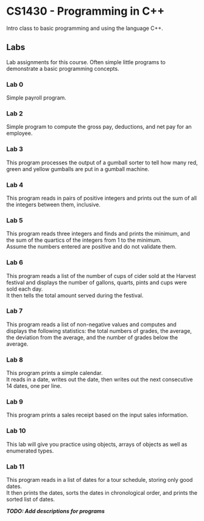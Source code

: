 # CS1430 - Programming in C++ 
Intro class to basic programming and using the language C++.

## Labs
Lab assignments for this course. Often simple little programs to demonstrate a basic programming concepts.

### Lab 0
Simple payroll program.

### Lab 2
Simple program to compute the gross pay, deductions, and net pay for an employee.

### Lab 3
This program processes the output of a gumball sorter to tell how many red, green and yellow gumballs are put in a gumball machine.

### Lab 4
This program reads in pairs of positive integers and prints out the sum of all the integers between them, inclusive.

### Lab 5
This program reads three integers and finds and prints the minimum, and the sum of the quartics of the integers from 1 to the minimum.  
Assume the numbers entered are positive and do not validate them.

### Lab 6
This program reads a list of the number of cups of cider sold at the Harvest festival and displays the number of gallons, quarts, pints and cups were sold each day.  
It then tells the total amount served during the festival.

### Lab 7
This program reads a list of non-negative values and computes and displays the following statistics: the total numbers of grades, the average, the deviation from the average, and the number of grades below the average.

### Lab 8
This program prints a simple calendar.  
It reads in a date, writes out the date, then writes out the next consecutive 14 dates, one per line.

### Lab 9
This program prints a sales receipt based on the input sales information.

### Lab 10
This lab will give you practice using objects, arrays of objects as well as enumerated types.

### Lab 11
This program reads in a list of dates for a tour schedule, storing only good dates.  
It then prints the dates, sorts the dates in chronological order, and prints the sorted list of dates.

***TODO: Add descriptions for programs***